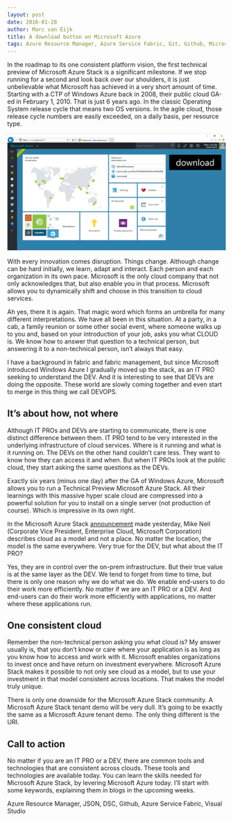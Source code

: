 ```yaml
---
layout: post
date: 2016-01-28
author: Marc van Eijk
title: A download button on Microsoft Azure
tags: Azure Resource Manager, Azure Service Fabric, Git, Github, Microsoft Azure Stack, Visual Studio
---
```

In the roadmap to its one consistent platform vision, the first technical preview of Microsoft Azure Stack is a significant milestone. If we stop running for a second and look back over our shoulders, it is just unbelievable what Microsoft has achieved in a very short amount of time. Starting with a CTP of Windows Azure back in 2008, their public cloud GA-ed in February 1, 2010. That is just 6 years ago. In the classic Operating System release cycle that means two OS versions. In the agile cloud, those release cycle numbers are easily exceeded, on a daily basis, per resource type.

<img src="/images/2016-01-28/Download.png" width="720">

With every innovation comes disruption. Things change. Although change can be hard initially, we learn, adapt and interact. Each person and each organization in its own pace. Microsoft is the only cloud company that not only acknowledges that, but also enable you in that process. Microsoft allows you to dynamically shift and choose in this transition to cloud services.

Ah yes, there it is again. That magic word which forms an umbrella for many different interpretations. We have all been in this situation. At a party, in a cab, a family reunion or some other social event, where someone walks up to you and, based on your introduction of your job, asks you what CLOUD is. We know how to answer that question to a technical person, but answering it to a non-technical person, isn’t always that easy.

I have a background in fabric and fabric management, but since Microsoft introduced Windows Azure I gradually moved up the stack, as an IT PRO seeking to understand the DEV. And it is interesting to see that DEVs are doing the opposite. These world are slowly coming together and even start to merge in this thing we call DEVOPS.

## It’s about how, not where

Although IT PROs and DEVs are starting to communicate, there is one distinct difference between them. IT PRO tend to be very interested in the underlying infrastructure of cloud services. Where is it running and what is it running on. The DEVs on the other hand couldn’t care less. They want to know how they can access it and when. But when IT PROs look at the public cloud, they start asking the same questions as the DEVs.

Exactly six years (minus one day) after the GA of Windows Azure, Microsoft allows you to run a Technical Preview Microsoft Azure Stack. All their learnings with this massive hyper scale cloud are compressed into a powerful solution for you to install on a single server (not production of course). Which is impressive in its own right.

In the Microsoft Azure Stack [announcement](https://azure.microsoft.com/en-us/blog/announcing-the-first-technical-preview-of-microsoft-azure-stack/) made yesterday, Mike Neil (Corporate Vice President, Enterprise Cloud, Microsoft Corporation) describes cloud as a model and not a place. No matter the location, the model is the same everywhere. Very true for the DEV, but what about the IT PRO?

Yes, they are in control over the on-prem infrastructure. But their true value is at the same layer as the DEV. We tend to forget from time to time, but there is only one reason why we do what we do. We enable end-users to do their work more efficiently. No matter if we are an IT PRO or a DEV. And end-users can do their work more efficiently with applications, no matter where these applications run.

## One consistent cloud

Remember the non-technical person asking you what cloud is? My answer usually is, that you don’t know or care where your application is as long as you know how to access and work with it. Microsoft enables organizations to invest once and have return on investment everywhere. Microsoft Azure Stack makes it possible to not only see cloud as a model, but to use your investment in that model consistent across locations. That makes the model truly unique.

There is only one downside for the Microsoft Azure Stack community. A Microsoft Azure Stack tenant demo will be very dull. It’s going to be exactly the same as a Microsoft Azure tenant demo. The only thing different is the URI.

## Call to action

No matter if you are an IT PRO or a DEV, there are common tools and technologies that are consistent across clouds. These tools and technologies are available today. You can learn the skills needed for Microsoft Azure Stack, by levering Microsoft Azure today. I’ll start with some keywords, explaining them in blogs in the upcoming weeks.

Azure Resource Manager, JSON, DSC, Github, Azure Service Fabric, Visual Studio
